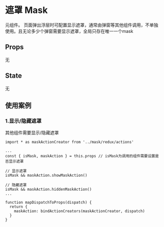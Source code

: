 # 遮罩 Mask

元组件。
页面弹出浮层时可配置显示遮罩，通常由弹窗等其他组件调用，不单独使用。且无论多少个弹窗需要显示遮罩，全局只存在唯一一个mask

## Props
无


## State
无

## 使用案例
### 1.显示/隐藏遮罩
其他组件需要显示/隐藏遮罩
```
import * as maskActionCreator from '../mask/redux/actions'

...
const { isMask, maskAction } = this.props // isMask为调用的组件需要设置是否显示遮罩

// 显示遮罩
isMask && maskAction.showMaskAction()

// 隐藏遮罩
isMask && maskAction.hiddenMaskAction()
...

function mapDispatchToProps(dispatch) {
  return {
    maskAction: bindActionCreators(maskActionCreator, dispatch)
  }
}
```
